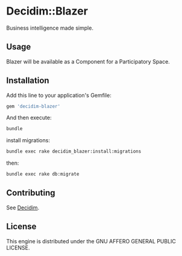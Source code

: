 # Decidim::Blazer

Business intelligence made simple.

## Usage

Blazer will be available as a Component for a Participatory
Space.

## Installation

Add this line to your application's Gemfile:

```ruby
gem 'decidim-blazer'
```

And then execute:

```bash
bundle
```

install migrations:
```bash
bundle exec rake decidim_blazer:install:migrations
```

then:
```bash
bundle exec rake db:migrate
```


## Contributing

See [Decidim](https://github.com/decidim/decidim).

## License

This engine is distributed under the GNU AFFERO GENERAL PUBLIC LICENSE.
